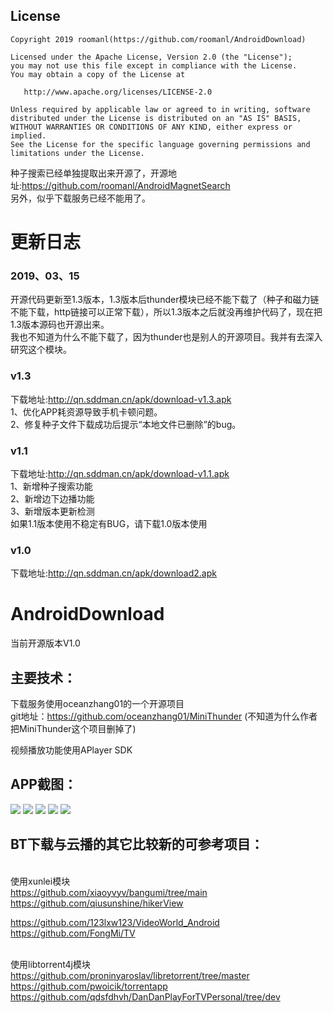 
License
-------

    Copyright 2019 roomanl(https://github.com/roomanl/AndroidDownload)

    Licensed under the Apache License, Version 2.0 (the "License");
    you may not use this file except in compliance with the License.
    You may obtain a copy of the License at

       http://www.apache.org/licenses/LICENSE-2.0

    Unless required by applicable law or agreed to in writing, software
    distributed under the License is distributed on an "AS IS" BASIS,
    WITHOUT WARRANTIES OR CONDITIONS OF ANY KIND, either express or implied.
    See the License for the specific language governing permissions and
    limitations under the License.

种子搜索已经单独提取出来开源了，开源地址:https://github.com/roomanl/AndroidMagnetSearch<br/>
另外，似乎下载服务已经不能用了。
# 更新日志
### 2019、03、15
开源代码更新至1.3版本，1.3版本后thunder模块已经不能下载了（种子和磁力链不能下载，http链接可以正常下载），所以1.3版本之后就没再维护代码了，现在把1.3版本源码也开源出来。<br>
我也不知道为什么不能下载了，因为thunder也是别人的开源项目。我并有去深入研究这个模块。
### v1.3
下载地址:http://qn.sddman.cn/apk/download-v1.3.apk<br>
1、优化APP耗资源导致手机卡顿问题。<br>
2、修复种子文件下载成功后提示“本地文件已删除”的bug。<br>
### v1.1
下载地址:http://qn.sddman.cn/apk/download-v1.1.apk<br>
1、新增种子搜索功能<br>
2、新增边下边播功能<br>
3、新增版本更新检测<br>
如果1.1版本使用不稳定有BUG，请下载1.0版本使用

### v1.0
下载地址:http://qn.sddman.cn/apk/download2.apk<br>
# AndroidDownload
当前开源版本V1.0
## 主要技术：
下载服务使用oceanzhang01的一个开源项目<br> 
git地址：https://github.com/oceanzhang01/MiniThunder (不知道为什么作者把MiniThunder这个项目删掉了)<br> 

视频播放功能使用APlayer SDK

## APP截图：
![](https://github.com/roomanl/AndroidDownload/blob/master/screen/1.jpg?raw=true)
![](https://github.com/roomanl/AndroidDownload/blob/master/screen/2.jpg?raw=true)
![](https://github.com/roomanl/AndroidDownload/blob/master/screen/3.jpg?raw=true)
![](https://github.com/roomanl/AndroidDownload/blob/master/screen/4.jpg?raw=true)
![](https://github.com/roomanl/AndroidDownload/blob/master/screen/5.jpg?raw=true)

## BT下载与云播的其它比较新的可参考项目：
<br>使用xunlei模块<br> 
https://github.com/xiaoyvyv/bangumi/tree/main
https://github.com/qiusunshine/hikerView

https://github.com/123lxw123/VideoWorld_Android
https://github.com/FongMi/TV

<br>使用libtorrent4j模块<br> 
https://github.com/proninyaroslav/libretorrent/tree/master
https://github.com/pwoicik/torrentapp
https://github.com/qdsfdhvh/DanDanPlayForTVPersonal/tree/dev






